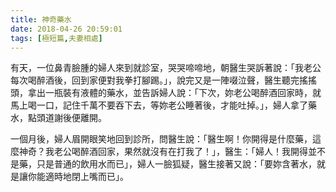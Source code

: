 ```yaml
---
title: 神奇藥水
date: 2018-04-26 20:59:01
tags: [極短篇,夫妻相處]
---
```


有天，一位鼻青臉腫的婦人來到就診室，哭哭啼啼地，朝醫生哭訴著說：「我老公每次喝醉酒後，回到家便對我拳打腳踢。」<!-- more -->，說完又是一陣啜泣聲，醫生聽完搖搖頭，拿出一瓶裝有液體的藥水，並告訴婦人說：「下次，妳老公喝醉酒回家時，就馬上喝一口，記住千萬不要吞下去，等妳老公睡著後，才能吐掉。」，婦人拿了藥水，點頭道謝後便離開。

一個月後，婦人眉開眼笑地回到診所，問醫生說：「醫生啊！你開得是什麼藥，這麼神奇？我老公喝醉酒回家，果然就沒有在打我了！」，醫生：「婦人！我開得並不是藥，只是普通的飲用水而已」，婦人一臉狐疑，醫生接著又說：「要妳含著水，就是讓你能適時地閉上嘴而已」。